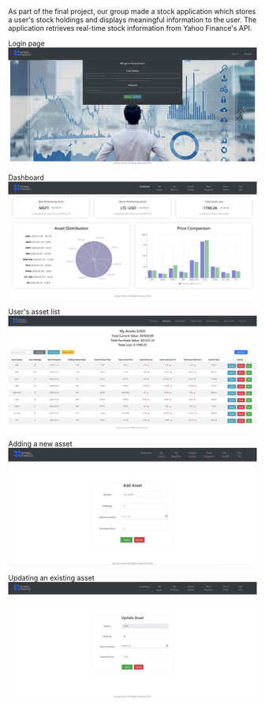 As part of the final project, our group made a stock application which stores a user's stock holdings and displays meaningful information to the user. The application retrieves real-time stock information from Yahoo Finance's API.

Login page
![Screenshot](/readme_Images/1.png)

Dashboard
![Screenshot](/readme_Images/2.png)

User's asset list
![Screenshot](/readme_Images/3.png)

Adding a new asset
![Screenshot](/readme_Images/4.png)

Updating an existing asset
![Screenshot](/readme_Images/5.png)
